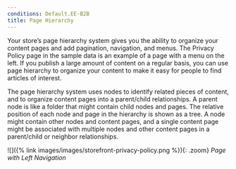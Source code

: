 ```yaml
---
conditions: Default.EE-B2B
title: Page Hierarchy
---
```


Your store’s page hierarchy system gives you the ability to organize your content pages and add pagination, navigation, and menus. The Privacy Policy page in the sample data is an example of a page with a menu on the left. If you publish a large amount of content on a regular basis, you can use page hierarchy to organize your content to make it easy for people to find articles of interest.

The page hierarchy system uses nodes to identify related pieces of content, and to organize content pages into a parent/child relationships. A parent node is like a folder that might contain child nodes and pages. The relative position of each node and page in the hierarchy is shown as a tree. A node might contain other nodes and content pages, and a single content page might be associated with multiple nodes and other content pages in a parent/child or neighbor relationships.

![]({% link images/images/storefront-privacy-policy.png %}){: .zoom}
_Page with Left Navigation_
